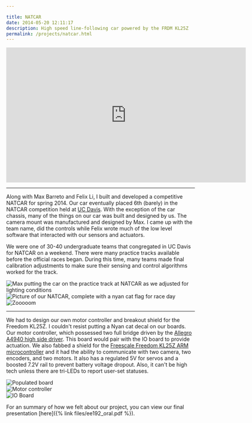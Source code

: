 ```yaml
---

title: NATCAR
date: 2014-05-20 12:11:17
description: High speed line-following car powered by the FRDM KL25Z
permalink: /projects/natcar.html
---
```


<div class="container">
	<div class="item">
		<iframe width="640" height="360" src="https://www.youtube.com/embed/H-Txe_B7EAo" frameborder="0" allowfullscreen></iframe>
	</div>
</div>
<!-- 
Footage of our race video, provided by UC Davis
Picture of our NATCAR, complete with a nyan cat flag for race day
 -->

---

Along with Max Barreto and Felix Li, I built and developed a competitive NATCAR for spring 2014. Our car eventually placed 6th (barely) in the NATCAR competition held at [UC Davis](http://www.ece.ucdavis.edu/natcar/results/2014-race-results/). With the exception of the car chassis, many of the things on our car was built and designed by us. The camera mount was manufactured and designed by Max. I came up with the team name, did the controls while Felix wrote much of the low level software that interacted with our sensors and actuators.

We were one of 30-40 undergraduate teams that congregated in UC Davis for NATCAR on a weekend. There were many practice tracks available before the official races began. During this time, many teams made final calibration adjustments to make sure their sensing and control algorithms worked for the track.

<div class="container-imgs">
	<div class="item-img">
		<img src="{%link images/portfolio/natcar/3.jpg %}" alt="Max putting the car on the practice track at NATCAR as we adjusted for lighting conditions">
	</div>
	<div class="item-img">
		<img src="{%link images/portfolio/natcar/2.jpg %}" alt="Picture of our NATCAR, complete with a nyan cat flag for race day">
	</div>
	<div class="item-img">
		<img src="{%link images/portfolio/natcar/4.jpg %}" alt="Zooooom">
	</div>
</div>

<!-- 
Max putting the car on the practice track at NATCAR as we adjusted for lighting conditions
Zoooooom, look at our car go. Unfortunately, an unsolved problem in our motor controller inhibited our ability to have a competitive top speed. Our motor controller must have a hairball stuck in its throat.
 -->

---

We had to design our own motor controller and breakout shield for the Freedom KL25Z. I couldn't resist putting a Nyan cat decal on our boards. Our motor controller, which possessed two full bridge driven by the [Allegro A4940 high side driver](http://www.digikey.com/product-detail/en/A4940KLPTR-T/620-1319-6-ND/2042760). This board would pair with the IO board to provide actuation. We also fabbed a shield for the [Freescale Freedom KL25Z ARM microcontroller](http://www.freescale.com/webapp/sps/site/prod_summary.jsp?code=FRDM-KL25Z) and it had the ability to communicate with two camera, two encoders, and two motors. It also has a regulated 5V for servos and a boosted 7.2V rail to prevent battery voltage dropout. Also, it can't be high tech unless there are tri-LEDs to report user-set statuses.

<div class="container-imgs">
	<div class="item-img">
		<img src="{%link images/portfolio/natcar/1.jpg %}" alt="Populated board">
	</div>
	<div class="item-img">
		<img src="{%link images/portfolio/natcar/5.png %}" alt="Motor controller">
	</div>
	<div class="item-img">
		<img src="{%link images/portfolio/natcar/6.png %}" alt="IO Board">
	</div>
</div>

For an summary of how we felt about our project, you can view our final presentation [here]({% link files/ee192_oral.pdf %}).
